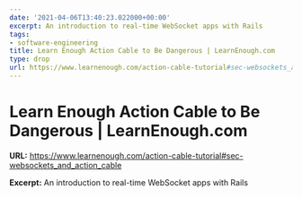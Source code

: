 ```yaml
---
date: '2021-04-06T13:40:23.022000+00:00'
excerpt: An introduction to real-time WebSocket apps with Rails
tags:
- software-engineering
title: Learn Enough Action Cable to Be Dangerous | LearnEnough.com
type: drop
url: https://www.learnenough.com/action-cable-tutorial#sec-websockets_and_action_cable
---
```


# Learn Enough Action Cable to Be Dangerous | LearnEnough.com

**URL:** https://www.learnenough.com/action-cable-tutorial#sec-websockets_and_action_cable

**Excerpt:** An introduction to real-time WebSocket apps with Rails

